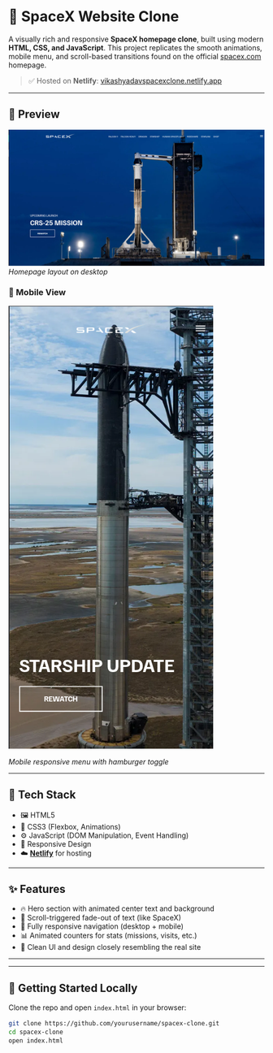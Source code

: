 # 🚀 SpaceX Website Clone

A visually rich and responsive **SpaceX homepage clone**, built using modern **HTML, CSS, and JavaScript**. This project replicates the smooth animations, mobile menu, and scroll-based transitions found on the official [spacex.com](https://www.spacex.com) homepage.

> ✅ Hosted on **Netlify**: [vikashyadavspacexclone.netlify.app](https://vikashyadavspacexclone.netlify.app)

---
## 📸 Preview

![Preview](./screenshots/desktop-preview.png)
*Homepage layout on desktop*

### 📱 Mobile View

![Mobile View](./screenshots/mobile-preview.png)

*Mobile responsive menu with hamburger toggle*

---

## 🧰 Tech Stack

- 🖼️ HTML5
- 🎨 CSS3 (Flexbox, Animations)
- ⚙️ JavaScript (DOM Manipulation, Event Handling)
- 📱 Responsive Design
- ☁️ **[Netlify](https://www.netlify.com/)** for hosting

---

## ✨ Features

- 🔥 Hero section with animated center text and background
- 🎯 Scroll-triggered fade-out of text (like SpaceX)
- 📱 Fully responsive navigation (desktop + mobile)
- 📊 Animated counters for stats (missions, visits, etc.)
- 🎨 Clean UI and design closely resembling the real site

---

---

## 🚀 Getting Started Locally

Clone the repo and open `index.html` in your browser:

```bash
git clone https://github.com/yourusername/spacex-clone.git
cd spacex-clone
open index.html

